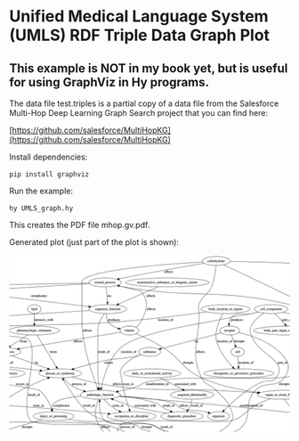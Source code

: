# Unified Medical Language System (UMLS) RDF Triple Data Graph Plot

## This example is NOT in my book yet, but is useful for using GraphViz in Hy programs.

The data file test.triples is a partial copy of a data file from the Salesforce Multi-Hop Deep Learning Graph Search project that you can find here:

[https://github.com/salesforce/MultiHopKG](https://github.com/salesforce/MultiHopKG)

Install dependencies:

    pip install graphviz

Run the example:

    hy UMLS_graph.hy

This creates the PDF file mhop.gv.pdf.

Generated plot (just part of the plot is shown):

![GraphViz Display of UMLS Triples](UMLS_plot.png)
